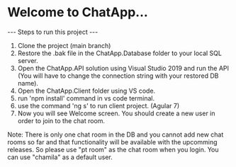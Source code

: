 # Welcome to ChatApp...

--- Steps to run this project ---
1. Clone the project (main branch) 
2. Restore the .bak file in the ChatApp.Database folder to your local SQL server. 
3. Open the ChatApp.API solution using Visual Studio 2019 and run the API (You will have to change the connection string with your restored DB name). 
4. Open the ChatApp.Client folder using VS code. 
5. run 'npm install' command in vs code terminal. 
6. use the command 'ng s' to run client project. (Agular 7) 
7. Now you will see Welcome screen. You should create a new user in order to join to the chat room.

Note: There is only one chat room in the DB and you cannot add new chat rooms so far and that functionality will be available with the upcomming releases. So please use "pt room" as the chat room when you login. You can use "chamila" as a default user.
